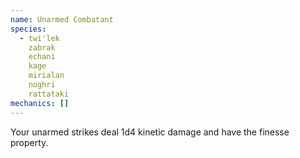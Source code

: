 ```yaml
---
name: Unarmed Combatant
species:
  - twi'lek
    zabrak
    echani
    kage
    mirialan
    noghri
    rattataki
mechanics: []
---
```

Your unarmed strikes deal 1d4 kinetic damage and have the finesse property.
